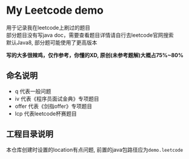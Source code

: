 # My Leetcode demo
用于记录我在leetcode上刷过的题目  
部分题目没有写java doc，需要查看题目详情请自行去leetcode官网搜索  
默认Java8, 部分题可能使用了更高版本

**写的大多很辣鸡，仅作参考，你懂的XD, 原创(未参考题解)大概占75%~80%**

## 命名说明
* q     代表一般问题
* iv    代表《程序员面试金典》专项题目
* offer 代表《剑指offer》专项题目
* lcp   代表leetcode杯赛题目

## 工程目录说明
本仓库创建时设置的location有点问题, 前置的java包路径应为`demo.leetcode`